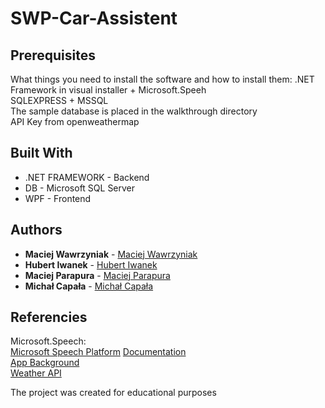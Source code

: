 # SWP-Car-Assistent

## Prerequisites

What things you need to install the software and how to install them:
.NET Framework in visual installer + Microsoft.Speeh  
SQLEXPRESS + MSSQL  
The sample database is placed in the walkthrough directory  
API Key from openweathermap  

## Built With
* .NET FRAMEWORK - Backend
* DB - Microsoft SQL Server
* WPF - Frontend

## Authors

* **Maciej Wawrzyniak** - [Maciej Wawrzyniak](https://github.com/mwawrzyniiak)
* **Hubert Iwanek** - [Hubert Iwanek](https://github.com/exple96)
* **Maciej Parapura** - [Maciej Parapura](https://github.com/Mehip)
* **Michał Capała** - [Michał Capała](https://github.com/michi0987)

## Referencies
Microsoft.Speech:  
[Microsoft Speech Platform](https://docs.microsoft.com/en-us/previous-versions/office/developer/speech-technologies/hh361572(v=office.14)?redirectedfrom=MSDN)  
[Documentation](https://docs.microsoft.com/pl-pl/dotnet/api/system.speech.recognition?view=netframework-4.8)  
[App Background](https://motopedia.otomoto.pl/fso-polonez/)   
[Weather API](https://openweathermap.org/)  

The project was created for educational purposes
